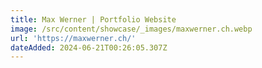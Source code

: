 ```yaml
---
title: Max Werner | Portfolio Website
image: /src/content/showcase/_images/maxwerner.ch.webp
url: 'https://maxwerner.ch/'
dateAdded: 2024-06-21T00:26:05.307Z
---
```


